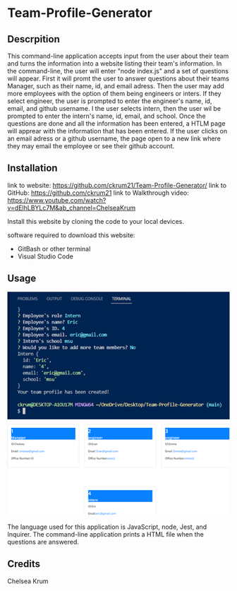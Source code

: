 # Team-Profile-Generator

## Descrpition 
This command-line application accepts input from the user about their team and turns the information into a website listing their team's information. In the command-line, the user will enter "node index.js" and a set of questions will appear. First it will promt the user to answer questions about their teams Manager, such as their name, id, and email adress. Then the user may add more employees with the option of them being engineers or inters. If they select engineer, the user is prompted to enter the engineer's name, id, email, and github username. I the user selects intern, then the user wil be prompted to enter the intern's name, id, email, and school. Once the questions are done and all the information has been entered, a HTLM page will apprear with the information that has been entered. If the user clicks on an email adress or a github username, the page open to a new link where they may email the employee or see their github account.

## Installation
link to website: https://github.com/ckrum21/Team-Profile-Generator/
link to GitHub: https://github.com/ckrum21 
link to Walkthrough video: https://www.youtube.com/watch?v=dElhLBYLc7M&ab_channel=ChelseaKrum

Install this website by cloning the code to your local devices.

software required to download this website:
* GitBash or other terminal
* Visual Studio Code


## Usage
![](./images/Picture1.jpg)
![](./images/Picture2.jpg)

The language used for this application is JavaScript, node, Jest, and Inquirer. The command-line application prints a HTML file when the questions are answered.

## Credits
Chelsea Krum 